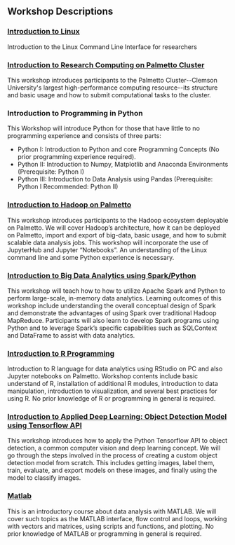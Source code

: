## Workshop Descriptions

### [Introduction to Linux](https://clemsonciti.github.io/workshop-linux-GY/index.html)
Introduction to the Linux Command Line Interface for researchers

### [Introduction to Research Computing on Palmetto Cluster](https://clemsonciti.github.io/workshop-palmetto/)
This workshop introduces participants to the Palmetto Cluster--Clemson University's largest high-performance computing resource--its structure and basic usage and how to submit computational tasks to the cluster.

### Introduction to Programming in Python

This Workshop will introduce Python for those that have little to no programming experience and consists of three parts: 

- Python I: Introduction to Python and core Programming Concepts 
(No prior programming experience required).
- Python II: Introduction to Numpy, Matplotlib and Anaconda Environments (Prerequisite: Python I)
- Python III: Introduction to Data Analysis using Pandas (Prerequisite: Python I Recommended: Python II)

### [Introduction to Hadoop on Palmetto](https://clemsonciti.github.io/workshop-hadoop/)

This workshop introduces participants to the Hadoop ecosystem deployable on Palmetto. 
We will cover Hadoop’s architecture, how it can be deployed on Palmetto, import and 
export of big-data, basic usage, and how to submit scalable data analysis jobs. This 
workshop will incorporate the use of JupyterHub and Jupyter “Notebooks”. An understanding 
of the Linux command line and some Python experience is necessary.

### [Introduction to Big Data Analytics using Spark/Python](https://clemsonciti.github.io/workshop-spark/)

This workshop will teach how to how to utilize Apache Spark and Python to perform large-scale, 
in-memory data analytics. Learning outcomes of this workshop include understanding the overall 
conceptual design of Spark and demonstrate the advantages of using Spark over traditional Hadoop
MapReduce. Participants will also learn to develop Spark programs using Python and to leverage 
Spark’s specific capabilities such as SQLContext and DataFrame to assist with data analytics. 

### [Introduction to R Programming](https://clemsonciti.github.io/workshop-R/index.html)

Introduction to R language for data analytics using RStudio on PC and also Jupyter notebooks 
on Palmetto. Workshop contents include basic understand of R, installation of additional R 
modules, introduction to data manipulation, introduction to visualization, and several best 
practices for using R. No prior knowledge of R or programming in general is required.

### [Introduction to Applied Deep Learning: Object Detection Model using Tensorflow API]()

This workshop introduces how to apply the Python Tensorflow API to object detection, a common 
computer vision and deep learning concept. We will go through the steps involved in the process 
of creating a custom object detection model from scratch. This includes getting images, label 
them, train, evaluate, and export models on these images, and finally using the model to 
classify images. 

### [Matlab]()

This is an introductory course about data analysis with MATLAB. We will cover such topics as 
the MATLAB interface, flow control and loops, working with vectors and matrices, using scripts 
and functions, and plotting. No prior knowledge of MATLAB or programming in general is required.